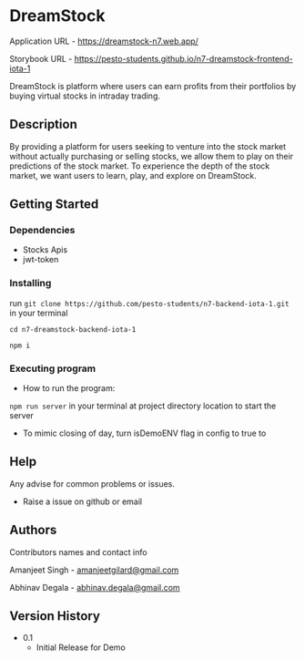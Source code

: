 # DreamStock

Application URL - https://dreamstock-n7.web.app/

Storybook URL - https://pesto-students.github.io/n7-dreamstock-frontend-iota-1

DreamStock is platform where users can earn profits from their portfolios by buying virtual stocks in intraday trading.

## Description

By providing a platform for users seeking to venture into the stock market without actually purchasing or selling stocks, we allow them to play on their predictions of the stock market. To experience the depth of the stock market, we want users to learn, play, and explore on DreamStock.

## Getting Started

### Dependencies

* Stocks Apis
* jwt-token

### Installing

run ```git clone https://github.com/pesto-students/n7-backend-iota-1.git``` in your terminal

```cd n7-dreamstock-backend-iota-1```

```npm i```

### Executing program

* How to run the program:

```npm run server``` in your terminal at project directory location to start the server

* To mimic closing of day, turn isDemoENV flag in config to true to 

## Help

Any advise for common problems or issues.

* Raise a issue on github or email

## Authors

Contributors names and contact info

Amanjeet Singh - amanjeetgilard@gmail.com

Abhinav Degala - abhinav.degala@gmail.com

## Version History

* 0.1
    * Initial Release for Demo